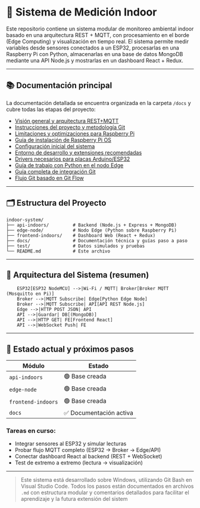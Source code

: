 # 🌱 Sistema de Medición Indoor

Este repositorio contiene un sistema modular de monitoreo ambiental indoor basado en una arquitectura REST + MQTT, con procesamiento en el borde (Edge Computing) y visualización en tiempo real. El sistema permite medir variables desde sensores conectados a un ESP32, procesarlas en una Raspberry Pi con Python, almacenarlas en una base de datos MongoDB mediante una API Node.js y mostrarlas en un dashboard React + Redux.

---

## 📚 Documentación principal

La documentación detallada se encuentra organizada en la carpeta `/docs` y cubre todas las etapas del proyecto:

* [Visión general y arquitectura REST+MQTT](docs/architecure-system.md)
* [Instrucciones del proyecto y metodología Git](docs/project-instructions.md)
* [Limitaciones y optimizaciones para Raspberry Pi](docs/Limitaciones.md)
* [Guía de instalación de Raspberry Pi OS](docs/Install-RaspberryPi-OS.md)
* [Configuración inicial del sistema](docs/config-init.md)
* [Entorno de desarrollo y extensiones recomendadas](docs/enviroment.md)
* [Drivers necesarios para placas Arduino/ESP32](docs/Drivers.md)
* [Guía de trabajo con Python en el nodo Edge](docs/Python.md)
* [Guía completa de integración Git](docs/merge-git.md)
* [Flujo Git basado en Git Flow](docs/git-workflow.md)

---

## 🗂 Estructura del Proyecto

```plaintext
indoor-system/
├── api-indoors/         # Backend (Node.js + Express + MongoDB)
├── edge-node/           # Nodo Edge (Python sobre Raspberry Pi)
├── frontend-indoors/    # Dashboard Web (React + Redux)
├── docs/                # Documentación técnica y guías paso a paso
├── test/                # Datos simulados y pruebas
└── README.md            # Este archivo
```

---

## 🧱 Arquitectura del Sistema (resumen)

```flowchart TD
    ESP32[ESP32 NodeMCU] -->|Wi-Fi / MQTT| Broker[Broker MQTT (Mosquitto en Pi)]
    Broker -->|MQTT Subscribe| Edge[Python Edge Node]
    Broker -->|MQTT Subscribe| API[API REST Node.js]
    Edge -->|HTTP POST JSON| API
    API -->|Guardar| DB[(MongoDB)]
    API -->|HTTP GET| FE[Frontend React]
    API -->|WebSocket Push| FE
```

---

## 🧪 Estado actual y próximos pasos

| Módulo             | Estado                 |
| ------------------ | ---------------------- |
| `api-indoors`      | 🟢 Base creada         |
| `edge-node`        | 🟢 Base creada         |
| `frontend-indoors` | 🟢 Base creada         |
| `docs`             | ✅ Documentación activa |

### Tareas en curso:

* Integrar sensores al ESP32 y simular lecturas
* Probar flujo MQTT completo (ESP32 → Broker → Edge/API)
* Conectar dashboard React al backend (REST + WebSocket)
* Test de extremo a extremo (lectura → visualización)

---

> Este sistema está desarrollado sobre Windows, utilizando Git Bash en Visual Studio Code. Todos los pasos están documentados en archivos `.md` con estructura modular y comentarios detallados para facilitar el aprendizaje y la futura extensión del sistem
